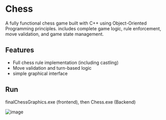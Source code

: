 # Chess

A fully functional chess game built with C++ using Object-Oriented Programming principles. includes complete game logic, rule enforcement, move validation, and game state management.

## Features

- Full chess rule implementation (including castling)
- Move validation and turn-based logic
- simple graphical interface

## Run
finalChessGraphics.exe (frontend), then Chess.exe (Backend)

![image](https://github.com/user-attachments/assets/78a6ce55-3eb3-4e19-be33-f64cd37f0fb9)

